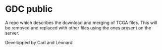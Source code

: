 # GDC public


A repo which describes the download and merging of TCGA files. 
This will be removed and replaced with other files using the ones present on the server. 

Developped by Carl and Léonard 
